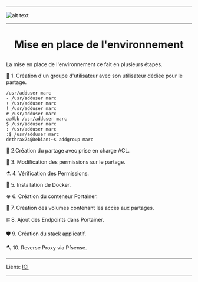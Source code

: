 ****
![alt text][LOGO]
****
# **<p align=center>Mise en place de l'environnement</align>** #

La mise en place de l'environnement ce fait en plusieurs étapes.


:satellite:	  1. Création d'un groupe d'utilisateur avec son utilisateur dédiée pour le partage.
````console
/usr/adduser marc
- /usr/adduser marc
+ /usr/adduser marc
! /usr/adduser marc
# /usr/adduser marc
aa@bb /usr/adduser marc
$ /usr/adduser marc
: /usr/adduser marc
:$ /usr/adduser marc
drthrax74@Debian:~$ addgroup marc
````
:microscope:  2.Création du partage avec prise en charge ACL.
  
:petri_dish:	3. Modification des permissions sur le partage.
  
:alembic:     4. Vérification des Permissions.
  
:test_tube:   5. Installation de Docker.
  
:gear:        6. Création du conteneur Portainer.
  
:magnet:	    7. Création des volumes contenant les accès aux partages.

:chains:      8. Ajout des Endpoints dans Portainer.
  
:shield:      9. Création du stack applicatif.
  
:axe:         10. Reverse Proxy via Pfsense.
  


****
Liens: [ICI][LINES_1]
****





[LOGO]: https://www.clipartmax.com/png/full/146-1469802_logo-logo-docker.png
[LINES_1]: #
